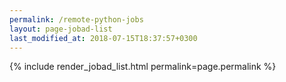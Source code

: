 ```yaml
---
permalink: /remote-python-jobs
layout: page-jobad-list
last_modified_at: 2018-07-15T18:37:57+0300
---
```

{% include render_jobad_list.html permalink=page.permalink %}
